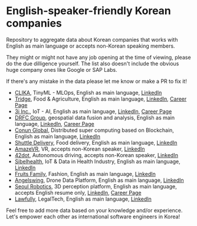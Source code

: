 # English-speaker-friendly Korean companies
Repository to aggregate data about Korean companies that works with English as main language or accepts non-Korean speaking members.

They might or might not have any job opening at the time of viewing, please do the due dilligence yourself. The list also doesn't include the obvious huge company ones like Google or SAP Labs. 

If there's any mistake in the data please let me know or make a PR to fix it!

- [CLIKA](https://www.clika.io/), TinyML - MLOps, English as main language, [LinkedIn](https://www.linkedin.com/company/clika/)
- [Tridge](https://www.tridge.com/), Food & Agriculture, English as main language, [LinkedIn](https://www.linkedin.com/company/tridge/), [Career Page](https://www.tridge.com/career)
- [3i Inc.](https://www.3i.ai/), IoT - AI, English as main language, [LinkedIn](https://www.linkedin.com/company/3i-ai/), [Career Page](https://www.3i.ai/job-post)
- [DRFC Group](https://www.dfrc.com.sg/), geospatial data fusion and analysis, English as main language, [LinkedIn](https://www.linkedin.com/company/dfrc-ag/), [Career Page](https://www.dfrc.com.sg/careers/)
- [Conun Global](https://conun.io/), Distributed super computing based on Blockchain, English as main language, [LinkedIn](https://www.linkedin.com/company/conun-global/)
- [Shuttle Delivery](https://www.shuttledelivery.co.kr/en), Food delivery, English as main language, [LinkedIn](https://www.linkedin.com/company/shuttledelivery/)
- [AmazeVR](https://www.amazevr.com/), VR, accepts non-Korean speaker, [LinkedIn](https://www.linkedin.com/company/amazevr/)
- [42dot](https://42dot.ai/), Autonomous driving, accepts non-Korean speaker, [LinkedIn](https://www.linkedin.com/company/42dot/)
- [Sibelhealth](https://www.sibelhealth.com/), IoT & Data in Health Industry, English as main language, [LinkedIn](https://www.linkedin.com/company/sibel-health/)
- [Fruits Family](https://fruitsfamily.com/), Fashion, English as main language, [LinkedIn](https://www.linkedin.com/company/fruitsfamily/)
- [Angelswing](https://angelswing.io/), Drone Data Platform, English as main language, [LinkedIn](https://www.linkedin.com/company/angelswing/)
- [Seoul Robotics](https://www.seoulrobotics.org/), 3D perception platform, English as main language, accepts English resume only, [LinkedIn](https://www.linkedin.com/company/seoul-robotics/), [Career Page](https://www.seoulrobotics.org/careers)
- [Lawfully](https://lawfully.com/), LegalTech, English as main language, [LinkedIn](https://www.linkedin.com/company/lawfully/)

Feel free to add more data based on your knowledge and/or experience. Let's empower each other as international software engineers in Korea!
